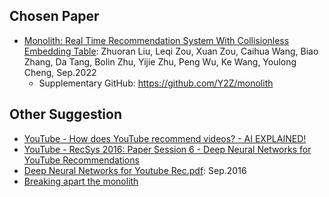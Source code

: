 ## Chosen Paper
* [Monolith: Real Time Recommendation System With Collisionless Embedding Table](https://arxiv.org/abs/2209.07663): Zhuoran Liu, Leqi Zou, Xuan Zou, Caihua Wang, Biao Zhang, Da Tang, Bolin Zhu, Yijie Zhu, Peng Wu, Ke Wang, Youlong Cheng, Sep.2022
    * Supplementary GitHub: https://github.com/Y2Z/monolith

## Other Suggestion
* [YouTube - How does YouTube recommend videos? - AI EXPLAINED!](https://www.youtube.com/watch?v=wDxTWp3KMMs)
* [YouTube - RecSys 2016: Paper Session 6 - Deep Neural Networks for YouTube Recommendations](https://www.youtube.com/watch?v=WK_Nr4tUtl8)
* [Deep Neural Networks for Youtube Rec.pdf](https://github.com/learn-data-science/data-science-reading/blob/master/Other%20Reference%20Materials/Deep%20Neural%20Networks%20for%20Youtube%20Rec.pdf): Sep.2016
* [Breaking apart the monolith ](https://github.com/readme/guides/maintainer-monolith)

